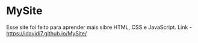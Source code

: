 ﻿# MySite
Esse site foi feito para aprender mais sibre HTML, CSS e JavaScript.
Link - https://idavidi7.github.io/MySite/

